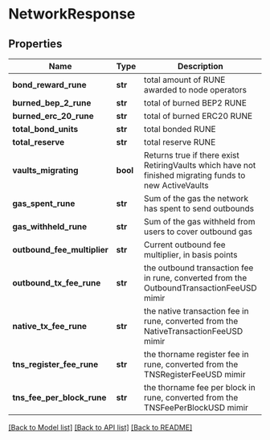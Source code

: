 # NetworkResponse

## Properties
Name | Type | Description | Notes
------------ | ------------- | ------------- | -------------
**bond_reward_rune** | **str** | total amount of RUNE awarded to node operators | 
**burned_bep_2_rune** | **str** | total of burned BEP2 RUNE | 
**burned_erc_20_rune** | **str** | total of burned ERC20 RUNE | 
**total_bond_units** | **str** | total bonded RUNE | 
**total_reserve** | **str** | total reserve RUNE | 
**vaults_migrating** | **bool** | Returns true if there exist RetiringVaults which have not finished migrating funds to new ActiveVaults | 
**gas_spent_rune** | **str** | Sum of the gas the network has spent to send outbounds | 
**gas_withheld_rune** | **str** | Sum of the gas withheld from users to cover outbound gas | 
**outbound_fee_multiplier** | **str** | Current outbound fee multiplier, in basis points | [optional] 
**outbound_tx_fee_rune** | **str** | the outbound transaction fee in rune, converted from the OutboundTransactionFeeUSD mimir | 
**native_tx_fee_rune** | **str** | the native transaction fee in rune, converted from the NativeTransactionFeeUSD mimir | 
**tns_register_fee_rune** | **str** | the thorname register fee in rune, converted from the TNSRegisterFeeUSD mimir | 
**tns_fee_per_block_rune** | **str** | the thorname fee per block in rune, converted from the TNSFeePerBlockUSD mimir | 

[[Back to Model list]](../README.md#documentation-for-models) [[Back to API list]](../README.md#documentation-for-api-endpoints) [[Back to README]](../README.md)

